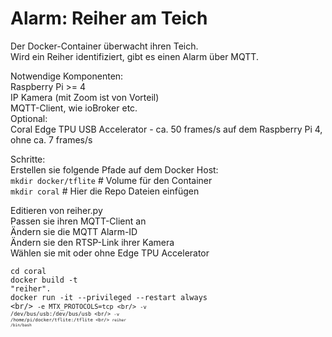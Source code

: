 <h1>Alarm: Reiher am Teich</h1>

Der Docker-Container überwacht ihren Teich.<br/>
Wird ein Reiher identifiziert, gibt es einen Alarm über MQTT.<br/>

Notwendige Komponenten:<br/>
Raspberry Pi >= 4<br/>
IP Kamera (mit Zoom ist von Vorteil)<br/>
MQTT-Client, wie ioBroker etc.<br/>
Optional:<br/>
Coral Edge TPU USB Accelerator - ca. 50 frames/s auf dem Raspberry Pi 4, ohne ca. 7 frames/s<br/>

Schritte:<br/>
Erstellen sie folgende Pfade auf dem Docker Host:<br/>
<code>mkdir docker/tflite</code> # Volume für den Container<br/>
<code>mkdir coral</code> # Hier die Repo Dateien einfügen<br/>

Editieren von reiher.py<br/>
Passen sie ihren MQTT-Client an<br/>
Ändern sie die MQTT Alarm-ID<br/>
Ändern sie den RTSP-Link ihrer Kamera<br/>
Wählen sie mit oder ohne Edge TPU Accelerator<br/>

<code>cd coral</code><br/>
<code>docker build -t "reiher".</code><br/>
<code>docker run -it --privileged --restart always \<br/>
    <code>-e MTX_PROTOCOLS=tcp \<br/>
    <code>-v /dev/bus/usb:/dev/bus/usb \<br/>
    <code>-v /home/pi/docker/tflite:/tflite \<br/>
    <code>reiher /bin/bash</code><br/>
